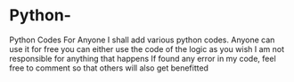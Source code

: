 # Python-
Python Codes For Anyone 
I shall add various python codes.
Anyone can use it for free
you can either use the code of the logic as you wish
I am not responsible for anything that happens
If found any error in my code, feel free to comment so that others will also get benefitted
